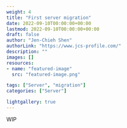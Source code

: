 ```yaml
---
weight: 4
title: "First server migration"
date: 2022-09-10T00:00:00+00:00
lastmod: 2022-09-10T00:00:00+00:00
draft: false
author: "Jen-Chieh Shen"
authorLink: "https://www.jcs-profile.com/"
description: ""
images: []
resources:
- name: "featured-image"
  src: "featured-image.png"

tags: ["Server", "migration"]
categories: ["Server"]

lightgallery: true
---
```


WIP

<!-- more -->
